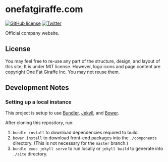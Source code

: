 # onefatgiraffe.com
[![GitHub license](https://img.shields.io/github/license/FriendsOfCake/FriendsOfCake.github.io.svg?style=flat-square)](https://github.com/onefatgiraffe/onefatgiraffe.github.io/blob/master/LICENSE)
[![Twitter](https://img.shields.io/badge/contact-@onefatgiraffe-blue.svg?style=flat-square)](https://twitter.com/onefatgiraffe)

Official company website.

## License

You may feel free to re-use any part of the structure, design, and layout of this site;
It is under MIT license. However, logo icons and page content are copyright One Fat Giraffe Inc. You may not reuse them. 

## Development Notes

### Setting up a local instance

This project is setup to use [Bundler](http://bundler.io/), [Jekyll](http://jekyllrb.com/), and [Bower](http://bower.io/).

After cloning this repository, run:

1. `bundle install` to download dependencies required to build.
2. `bower install` to download front-end packages into the `./components` directory. (This is not necessary for the `master` branch.)
3. `bundle exec jekyll serve` to run locally or `jekyll build` to generate into `./site` directory.